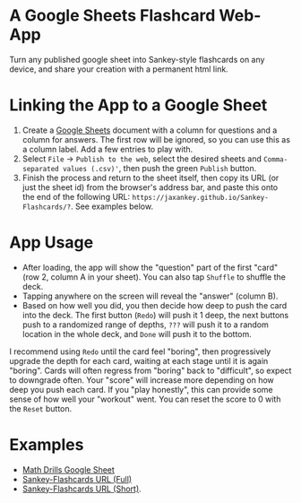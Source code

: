 # A Google Sheets Flashcard Web-App
Turn any published google sheet into Sankey-style flashcards on any device, and share your creation with a permanent html link.

# Linking the App to a Google Sheet

 1. Create a [Google Sheets](https://docs.google.com/spreadsheets/u/0/) document with a column for questions and a column for answers. The first row will be ignored, so you can use this as a column label. Add a few entries to play with.
 2. Select `File` -> `Publish to the web`, select the desired sheets and `Comma-separated values (.csv)'`, then push the green `Publish` button.
 3. Finish the process and return to the sheet itself, then copy its URL (or just the sheet id) from the browser's address bar, and paste this onto the end of the following URL: `https://jaxankey.github.io/Sankey-Flashcards/?`. See examples below.

# App Usage
 * After loading, the app will show the "question" part of the first "card" (row 2, column A in your sheet). You can also tap `Shuffle` to shuffle the deck.
 * Tapping anywhere on the screen will reveal the "answer" (column B).
 * Based on how well you did, you then decide how deep to push the card into the deck. The first button (`Redo`) will push it 1 deep, the next buttons push to a randomized range of depths, `???` will push it to a random location in the whole deck, and `Done` will push it to the bottom.

I recommend using `Redo` until the card feel "boring", then progressively upgrade the depth for each card, waiting at each stage until it is again "boring". Cards will often regress from "boring" back to "difficult", so expect to downgrade often. Your "score" will increase more depending on how deep you push each card. If you "play honestly", this can provide some sense of how well your "workout" went. You can reset the score to 0 with the `Reset` button.

# Examples
 * [Math Drills Google Sheet](https://docs.google.com/spreadsheets/d/1IfWy8aefe9aNUO3OJ2bKv2Vtb28eEx2XUfMyYPiZv8c/)
 * [Sankey-Flashcards URL (Full)](https://jaxankey.github.io/Sankey-Flashcards/?https://docs.google.com/spreadsheets/d/1IfWy8aefe9aNUO3OJ2bKv2Vtb28eEx2XUfMyYPiZv8c/edit#gid=0)
 * [Sankey-Flashcards URL (Short)](https://jaxankey.github.io/Sankey-Flashcards/?1IfWy8aefe9aNUO3OJ2bKv2Vtb28eEx2XUfMyYPiZv8c).

